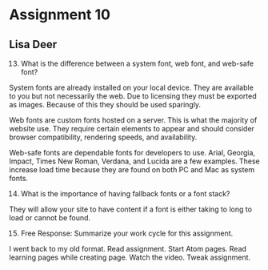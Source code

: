 # Assignment 10
## Lisa Deer

13. What is the difference between a system font, web font, and web-safe font?


System fonts are already installed on your local device. They are available to you but not necessarily the web. Due to licensing they must be exported as images. Because of this they should be used sparingly.


Web fonts are custom fonts hosted on a server. This is what the majority of website use. They require certain elements to appear and should consider browser compatibility, rendering speeds, and availability.


Web-safe fonts are dependable fonts for developers to use. Arial, Georgia, Impact, Times New Roman, Verdana, and Lucida are a few examples. These increase load time because they are found on both PC and Mac as system fonts.




14. What is the importance of having fallback fonts or a font stack?

They will allow your site to have content if a font is either taking to long to load or cannot be found.




15. Free Response: Summarize your work cycle for this assignment.

I went back to my old format. Read assignment. Start Atom pages. Read learning pages while creating page. Watch the video. Tweak assignment.
